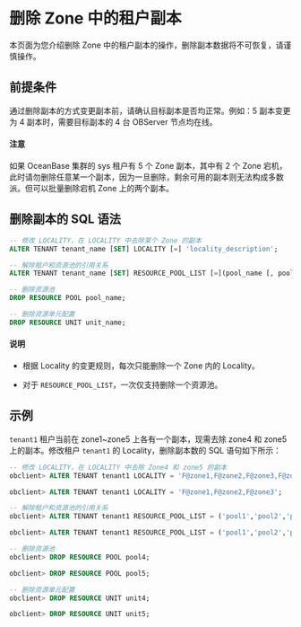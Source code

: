 # 删除 Zone 中的租户副本

本页面为您介绍删除 Zone 中的租户副本的操作，删除副本数据将不可恢复，请谨慎操作。

## 前提条件

通过删除副本的方式变更副本前，请确认目标副本是否均正常。例如：5 副本变更为 4 副本时，需要目标副本的 4 台 OBServer 节点均在线。

<main id="notice" type='notice'>
    <h4>注意</h4>
    <p>如果 OceanBase 集群的 sys 租户有 5 个 Zone 副本，其中有 2 个 Zone 宕机，此时请勿删除任意某一个副本，因为一旦删除，剩余可用的副本则无法构成多数派。但可以批量删除宕机 Zone 上的两个副本。</p>
</main>

## 删除副本的 SQL 语法

```sql
-- 修改 LOCALITY，在 LOCALITY 中去除某个 Zone 的副本
ALTER TENANT tenant_name [SET] LOCALITY [=] 'locality_description';

-- 解除租户和资源池的引用关系
ALTER TENANT tenant_name [SET] RESOURCE_POOL_LIST [=](pool_name [, pool_name...]) ;

-- 删除资源池
DROP RESOURCE POOL pool_name; 

-- 删除资源单元配置
DROP RESOURCE UNIT unit_name;
```

<main id="notice" type='explain'>
    <h4>说明</h4>
    <ul>
    <li>
    <p>根据 Locality 的变更规则，每次只能删除一个 Zone 内的 Locality。</p>
    </li>
    <li>
    <p>对于 <code>RESOURCE_POOL_LIST</code>，一次仅支持删除一个资源池。</p>
    </li>
    </ul>
</main>

## 示例

`tenant1` 租户当前在 zone1\~zone5 上各有一个副本，现需去除 zone4 和 zone5 上的副本。修改租户 `tenant1` 的 Locality，删除副本数的 SQL 语句如下所示：

```sql
-- 修改 LOCALITY，在 LOCALITY 中去除 Zone4 和 zone5 的副本
obclient> ALTER TENANT tenant1 LOCALITY = 'F@zone1,F@zone2,F@zone3,F@zone4';

obclient> ALTER TENANT tenant1 LOCALITY = 'F@zone1,F@zone2,F@zone3';

-- 解除租户和资源池的引用关系
obclient> ALTER TENANT tenant1 RESOURCE_POOL_LIST = ('pool1','pool2','pool3','pool4');

obclient> ALTER TENANT tenant1 RESOURCE_POOL_LIST = ('pool1','pool2','pool3');

-- 删除资源池
obclient> DROP RESOURCE POOL pool4; 

obclient> DROP RESOURCE POOL pool5;

-- 删除资源单元配置
obclient> DROP RESOURCE UNIT unit4;

obclient> DROP RESOURCE UNIT unit5;
```
